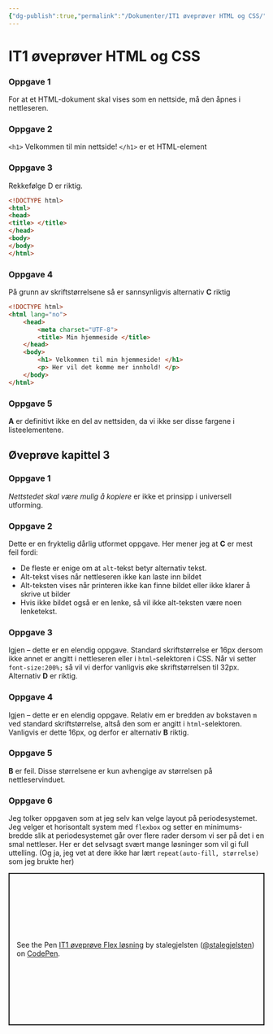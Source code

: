 ```yaml
---
{"dg-publish":true,"permalink":"/Dokumenter/IT1 øveprøver HTML og CSS/","title":"IT1 øveprøver HTML og CSS","tags":[null]}
---
```



# IT1 øveprøver HTML og CSS

### Oppgave 1
For at et HTML-dokument skal vises som en nettside, må den åpnes i nettleseren.

### Oppgave 2
`<h1>` Velkommen til min nettside! `</h1>` er et HTML-element

### Oppgave 3
Rekkefølge D er riktig.
```html
<!DOCTYPE html>
<html>
<head>
<title> </title>
</head>
<body>
</body>
</html>
```

### Oppgave 4
På grunn av skriftstørrelsene så er sannsynligvis alternativ **C** riktig
```html
<!DOCTYPE html>
<html lang="no">
    <head> 
        <meta charset="UTF-8">
        <title> Min hjemmeside </title>
    </head>
    <body>
        <h1> Velkommen til min hjemmeside! </h1>
        <p> Her vil det komme mer innhold! </p>
    </body>
</html>
```

### Oppgave 5
**A** er definitivt ikke en del av nettsiden, da vi ikke ser disse fargene i listeelementene.

## Øveprøve kapittel 3

### Oppgave 1
*Nettstedet skal være mulig å kopiere* er ikke et prinsipp i universell utforming.

### Oppgave 2
Dette er en fryktelig dårlig utformet oppgave. Her mener jeg at **C** er mest feil fordi:
- De fleste er enige om at `alt`-tekst betyr alternativ tekst.
- Alt-tekst vises når nettleseren ikke kan laste inn bildet
- Alt-teksten vises når printeren ikke kan finne bildet eller ikke klarer å skrive ut bilder
- Hvis ikke bildet også er en lenke, så vil ikke alt-teksten være noen lenketekst.

### Oppgave 3
Igjen – dette er en elendig oppgave. Standard skriftstørrelse er 16px dersom ikke annet er angitt i nettleseren eller i `html`-selektoren i CSS. Når vi setter `font-size:200%;` så vil vi derfor vanligvis øke skriftstørrelsen til 32px. Alternativ **D** er riktig.

### Oppgave 4
Igjen – dette er en elendig oppgave. Relativ em er bredden av bokstaven `m` ved standard skriftstørrelse, altså den som er angitt i `html`-selektoren. Vanligvis er dette 16px, og derfor er alternativ **B** riktig.

### Oppgave 5
**B** er feil. Disse størrelsene er kun avhengige av størrelsen på nettleservinduet.

### Oppgave 6
Jeg tolker oppgaven som at jeg selv kan velge layout på periodesystemet. Jeg velger et horisontalt system med `flexbox` og setter en minimums-bredde slik at periodesystemet går over flere rader dersom vi ser på det i en smal nettleser. Her er det selvsagt svært mange løsninger som vil gi full uttelling. (Og ja, jeg vet at dere ikke har lært `repeat(auto-fill, størrelse)` som jeg brukte her)

<p class="codepen" data-height="300" data-default-tab="css,result" data-slug-hash="XWOJyWR" data-editable="true" data-user="stalegjelsten" style="height: 300px; box-sizing: border-box; display: flex; align-items: center; justify-content: center; border: 2px solid; margin: 1em 0; padding: 1em;">
	<span>See the Pen <a href="https://codepen.io/stalegjelsten/pen/XWOJyWR">
	IT1 øveprøve Flex løsning</a> by stalegjelsten (<a href="https://codepen.io/stalegjelsten">@stalegjelsten</a>)
	on <a href="https://codepen.io">CodePen</a>.</span>
</p>
<script async src="https://cpwebassets.codepen.io/assets/embed/ei.js"></script>
